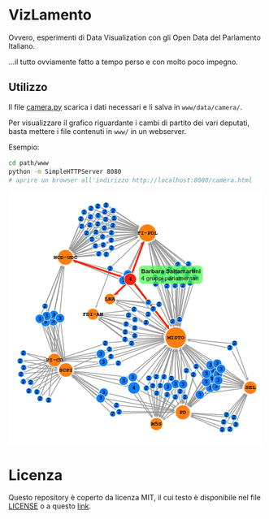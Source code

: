 # VizLamento

Ovvero, esperimenti di Data Visualization con gli Open Data del Parlamento Italiano.

...il tutto ovviamente fatto a tempo perso e con molto poco impegno.

## Utilizzo

Il file [camera.py](camera.py) scarica i dati necessari e li salva in `www/data/camera/`.

Per visualizzare il grafico riguardante i cambi di partito dei vari deputati,
basta mettere i file contenuti in `www/` in un webserver.

Esempio:
```sh
cd path/www
python -m SimpleHTTPServer 8080
# aprire un browser all'indirizzo http://localhost:8080/camera.html
```

![camera.html](/docs/camera.png)

# Licenza

Questo repository è coperto da licenza MIT, il cui testo è disponibile nel file [LICENSE](LICENSE)
o a questo [link](https://opensource.org/licenses/MIT).
